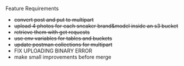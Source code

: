 Feature Requirements

- ~~convert post and put to multipart~~
- ~~upload 4 photos for each sneaker brand&model inside an s3 bucket~~
- ~~retrieve them with get requests~~
- ~~use env variables for tables and buckets~~
- ~~update postman collections for multipart~~
- FIX UPLOADING BINARY ERROR
- make small improvements before merge